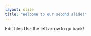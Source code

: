```yaml
---
layout: slide
title: "Welcome to our second slide!"
---
```

Edit files
Use the left arrow to go back!
